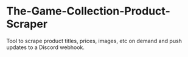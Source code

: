 # The-Game-Collection-Product-Scraper
Tool to scrape product titles, prices, images, etc on demand and push updates to a Discord webhook.
